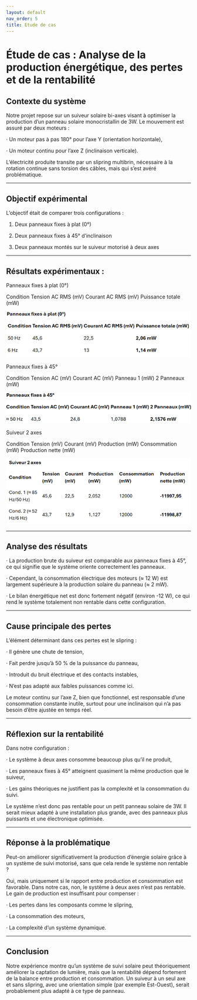 ```yaml
---
layout: default
nav_order: 5
title: Etude de cas
---
```


# Étude de cas : Analyse de la production énergétique, des pertes et de la rentabilité

## Contexte du système

Notre projet repose sur un suiveur solaire bi-axes visant à optimiser la production d’un panneau solaire monocristallin de 3W. Le mouvement est assuré par deux moteurs :

· Un moteur pas à pas 180° pour l’axe Y (orientation horizontale),

· Un moteur continu pour l’axe Z (inclinaison verticale).

L’électricité produite transite par un slipring multibrin, nécessaire à la rotation continue sans torsion des câbles, mais qui s’est avéré problématique.

---

## Objectif expérimental

L’objectif était de comparer trois configurations :

1. Deux panneaux fixes à plat (0°)

2. Deux panneaux fixes à 45° d’inclinaison

3. Deux panneaux montés sur le suiveur motorisé à deux axes

---

## Résultats expérimentaux :

Panneaux fixes à plat (0°)

Condition Tension AC RMS (mV) Courant AC RMS (mV) Puissance totale (mW)

![panneau à 0°](Images/panneaux_0.png)

Panneaux fixes à 45°

Condition Tension AC (mV) Courant AC (mV) Panneau 1 (mW) 2 Panneaux (mW)

![panneau à 0°](Images/panneaux_45.png)

Suiveur 2 axes

Condition Tension (mV) Courant (mV) Production (mW) Consommation (mW) Production nette (mW)

![panneau à 0°](Images/suiveur_2_axes.png)

---

## Analyse des résultats

· La production brute du suiveur est comparable aux panneaux fixes à 45°, ce qui signifie que le système oriente correctement les panneaux.

· Cependant, la consommation électrique des moteurs (≈ 12 W) est largement supérieure à la production solaire du panneau (≈ 2 mW).

· Le bilan énergétique net est donc fortement négatif (environ -12 W), ce qui rend le système totalement non rentable dans cette configuration.

---

## Cause principale des pertes

L’élément déterminant dans ces pertes est le slipring :

· Il génère une chute de tension,

· Fait perdre jusqu’à 50 % de la puissance du panneau,

· Introduit du bruit électrique et des contacts instables,

· N’est pas adapté aux faibles puissances comme ici.

Le moteur continu sur l’axe Z, bien que fonctionnel, est responsable d’une consommation constante inutile, surtout pour une inclinaison qui n’a pas besoin d’être ajustée en temps réel.

---

## Réflexion sur la rentabilité

Dans notre configuration :

· Le système à deux axes consomme beaucoup plus qu’il ne produit,

· Les panneaux fixes à 45° atteignent quasiment la même production que le suiveur,

· Les gains théoriques ne justifient pas la complexité et la consommation du suivi.

Le système n’est donc pas rentable pour un petit panneau solaire de 3W. Il serait mieux adapté à une installation plus grande, avec des panneaux plus puissants et une électronique optimisée.

---

## Réponse à la problématique

Peut-on améliorer significativement la production d’énergie solaire grâce à un système de suivi motorisé, sans que cela rende le système non rentable ?

Oui, mais uniquement si le rapport entre production et consommation est favorable. Dans notre cas, non, le système à deux axes n’est pas rentable. Le gain de production est insuffisant pour compenser :

· Les pertes dans les composants comme le slipring,

· La consommation des moteurs,

· La complexité d’un système dynamique.

---

## Conclusion

Notre expérience montre qu’un système de suivi solaire peut théoriquement améliorer la captation de lumière, mais que la rentabilité dépend fortement de la balance entre production et consommation. Un suiveur à un seul axe et sans slipring, avec une orientation simple (par exemple Est-Ouest), serait probablement plus adapté à ce type de panneau.